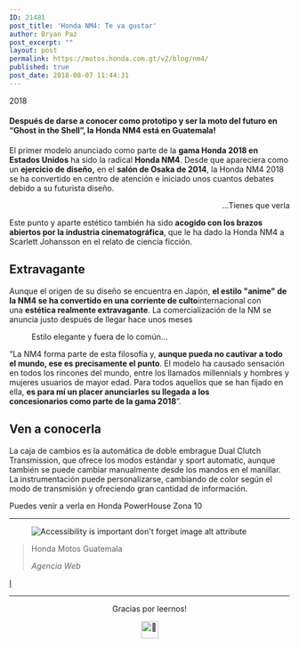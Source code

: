 ```yaml
---
ID: 21481
post_title: 'Honda NM4: Te va gustar'
author: Bryan Paz
post_excerpt: ""
layout: post
permalink: https://motos.honda.com.gt/v2/blog/nm4/
published: true
post_date: 2018-08-07 11:44:31
---
```

<!-- wp:cover-image {"url":"https://motos.honda.com.gt/v2/wp-content/uploads/2018/08/honda-nm4.jpg","align":"wide","id":21491} -->
<div class="wp-block-cover-image has-background-dim alignwide" style="background-image:url(https://motos.honda.com.gt/v2/wp-content/uploads/2018/08/honda-nm4.jpg)"><p class="wp-block-cover-image-text">2018</p></div>
<!-- /wp:cover-image -->

<!-- wp:heading {"level":4} -->
<h4>Después de darse a conocer como prototipo y ser la moto del futuro en “Ghost in the Shell”, la Honda NM4 está en Guatemala!</h4>
<!-- /wp:heading -->

<!-- wp:paragraph -->
<p>El primer modelo anunciado como parte de la <strong>gama Honda 2018 en Estados Unidos</strong> ha sido la radical <strong>Honda NM4</strong>. Desde que apareciera como un <strong>ejercicio de diseño,</strong> en el <strong>salón de Osaka de 2014</strong>, la Honda NM4 2018 se ha convertido en centro de atención e iniciado unos cuantos debates debido a su futurista diseño.</p>
<!-- /wp:paragraph -->

<!-- wp:paragraph {"align":"right"} -->
<p style="text-align:right">...Tienes que verla</p>
<!-- /wp:paragraph -->

<!-- wp:paragraph -->
<p>Este punto y aparte estético también ha sido <strong>acogido con los brazos abiertos por la industria cinematográfica</strong>, que le ha dado la Honda NM4 a Scarlett Johansson en el relato de ciencia ficción.</p>
<!-- /wp:paragraph -->

<!-- wp:heading -->
<h2>Extravagante</h2>
<!-- /wp:heading -->

<!-- wp:paragraph -->
<p>Aunque el origen de su diseño se encuentra en Japón, <strong>el estilo "anime" de la NM4 se ha convertido en una corriente de culto</strong>internacional con una <strong>estética realmente extravagante</strong>. La comercialización de la NM se anuncia justo después de llegar hace unos meses</p>
<!-- /wp:paragraph -->

<!-- wp:image {"id":21494,"align":"center"} -->
<figure class="wp-block-image aligncenter"><img src="https://motos.honda.com.gt/v2/wp-content/uploads/2018/08/honda-nm4-2.jpg" alt="" class="wp-image-21494"/><figcaption>Estilo elegante y fuera de lo común...</figcaption></figure>
<!-- /wp:image -->

<!-- wp:paragraph -->
<p>“La NM4 forma parte de esta filosofía y, <strong>aunque pueda no cautivar a todo el mundo, ese es precisamente el punto</strong>. El modelo ha causado sensación en todos los rincones del mundo, entre los llamados millennials y hombres y mujeres usuarios de mayor edad. Para todos aquellos que se han fijado en ella, <strong>es para mí un placer anunciarles su llegada a los concesionarios como parte de la gama 2018</strong>”.</p>
<!-- /wp:paragraph -->

<!-- wp:heading -->
<h2>Ven a conocerla</h2>
<!-- /wp:heading -->

<!-- wp:paragraph -->
<p>La caja de cambios es la automática de doble embrague Dual Clutch Transmission, que ofrece los modos estándar y sport automatic, aunque también se puede cambiar manualmente desde los mandos en el manillar. La instrumentación puede personalizarse, cambiando de color según el modo de transmisión y ofreciendo gran cantidad de información.</p>
<!-- /wp:paragraph -->

<!-- wp:paragraph -->
<p>Puedes venir a verla en Honda PowerHouse Zona 10</p>
<!-- /wp:paragraph -->

<!-- wp:separator -->
<hr class="wp-block-separator"/>
<!-- /wp:separator -->

<!-- wp:image {"align":"full"} -->
<figure class="wp-block-image alignfull"><img src="https://cldup.com/8lhI-gKnI2.jpg" alt="Accessibility is important don't forget image alt attribute"/></figure>
<!-- /wp:image -->

<!-- wp:pullquote -->
<blockquote class="wp-block-pullquote"><p>Honda Motos Guatemala</p><cite>Agencia Web</cite></blockquote>
<!-- /wp:pullquote -->

<!-- wp:button {"align":"center"} -->
<div class="wp-block-button aligncenter"><a class="wp-block-button__link" href="https://motos.honda.com.gt/v2/webmaster/">I</a></div>
<!-- /wp:button -->

<!-- wp:separator -->
<hr class="wp-block-separator"/>
<!-- /wp:separator -->

<!-- wp:paragraph {"align":"center"} -->
<p style="text-align:center">Gracias por leernos!</p>
<!-- /wp:paragraph -->

<!-- wp:paragraph {"align":"center"} -->
<p style="text-align:center"><img draggable="false" class="emoji" alt="👋" src="https://s.w.org/images/core/emoji/2.3/svg/1f44b.svg" width="31" height="31"/></p>
<!-- /wp:paragraph -->